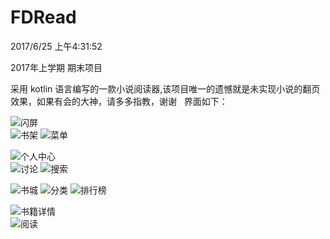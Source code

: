 # FDRead

2017/6/25 上午4:31:52

2017年上学期 期末项目

采用 kotlin 语言编写的一款小说阅读器,该项目唯一的遗憾就是未实现小说的翻页效果，如果有会的大神，请多多指教，谢谢
 
界面如下：

![闪屏](https://github.com/mofada/FDRead/blob/master/images/splash.png "闪屏")  
![书架](https://github.com/mofada/FDRead/blob/master/images/shelf.png "书架") 
![菜单](https://github.com/mofada/FDRead/blob/master/images/menu.png "菜单")  

![个人中心](https://github.com/mofada/FDRead/blob/master/images/user.png "个人中心")  
![讨论](https://github.com/mofada/FDRead/blob/master/images/discuss.png "讨论") 
![搜索](https://github.com/mofada/FDRead/blob/master/images/search.png "搜索")

![书城](https://github.com/mofada/FDRead/blob/master/images/store.png "书城") 
![分类](https://github.com/mofada/FDRead/blob/master/images/channel.png "分类") 
![排行榜](https://github.com/mofada/FDRead/blob/master/images/ranking.png "排行榜")

![书籍详情](https://github.com/mofada/FDRead/blob/master/images/detail.png "书籍详情")  
![阅读](https://github.com/mofada/FDRead/blob/master/images/read.png "阅读")
